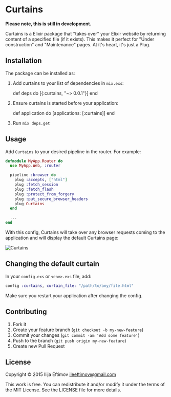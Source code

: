 # Curtains

**Please note, this is still in development.**

Curtains is a Elixir package that "takes over" your Elixir website by returning 
content of a specified file (if it exists). This makes it perfect for "Under construction" 
and "Maintenance" pages. At it's heart, it's just a Plug.

## Installation

The package can be installed as:

  1. Add curtains to your list of dependencies in `mix.exs`:

        def deps do
          [{:curtains, "~> 0.0.1"}]
        end

  2. Ensure curtains is started before your application:

        def application do
          [applications: [:curtains]]
        end

  3. Run ```mix deps.get```

## Usage

Add ```Curtains``` to your desired pipeline in the router. For example:

```elixir
defmodule MyApp.Router do
  use MyApp.Web, :router

  pipeline :browser do
    plug :accepts, ["html"]
    plug :fetch_session
    plug :fetch_flash
    plug :protect_from_forgery
    plug :put_secure_browser_headers
    plug Curtains
  end

  ...
end
```

With this config, Curtains will take over any browser requests coming to the 
application and will display the default Curtains page:

![Curtains](http://imgreview.com/i/gVLvB?w=1920)

## Changing the default curtain

In your ```config.exs``` or ```<env>.exs``` file, add:

```elixir
config :curtains, curtain_file: "/path/to/any/file.html"
```

Make sure you restart your application after changing the config.

## Contributing

1. Fork it
2. Create your feature branch (`git checkout -b my-new-feature`)
3. Commit your changes (`git commit -am 'Add some feature'`)
4. Push to the branch (`git push origin my-new-feature`)
5. Create new Pull Request

## License

  Copyright © 2015 Ilija Eftimov <ileeftimov@gmail.com>

  This work is free. You can redistribute it and/or modify it under the
  terms of the MIT License. See the LICENSE file for more details.
